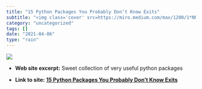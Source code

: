 ```yaml
---
title: "15 Python Packages You Probably Don’t Know Exits"
subtitle: "<img class='cover' src=https://miro.medium.com/max/1200/1*NNGQKrDrn1u9C0mbNlzr-g.png>"
category: "uncategorized"
tags: []
date: "2021-04-06"
type: "rain"
---
```

<img class="cover" src=https://miro.medium.com/max/1200/1*NNGQKrDrn1u9C0mbNlzr-g.png>



* **Web site excerpt:** Sweet collection of very useful python packages

* **Link to site:** **[15 Python Packages You Probably Don’t Know Exits](https://link.medium.com/csSHSvZHOdb)**